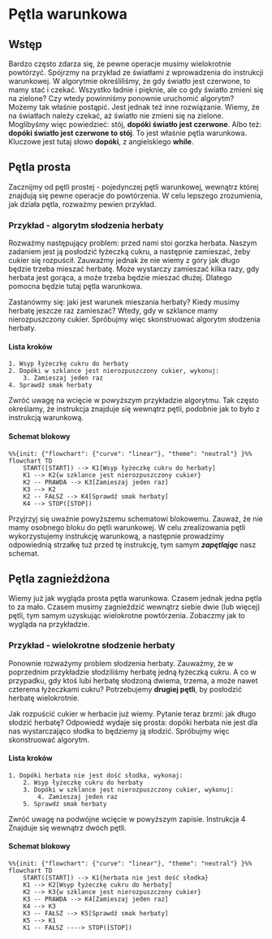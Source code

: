 # Pętla warunkowa

## Wstęp

Bardzo często zdarza się, że pewne operacje musimy wielokrotnie powtórzyć. Spójrzmy na przykład ze światłami z wprowadzenia do instrukcji warunkowej. W algorytmie określiliśmy, że gdy światło jest czerwone, to mamy stać i czekać. Wszystko ładnie i pięknie, ale co gdy światło zmieni się na zielone? Czy wtedy powinniśmy ponownie uruchomić algorytm? Możemy tak właśnie postąpić. Jest jednak też inne rozwiązanie. Wiemy, że na światłach należy czekać, aż światło nie zmieni się na zielone. Moglibyśmy więc powiedzieć: stój, **dopóki światło jest czerwone**. Albo też: **dopóki światło jest czerwone to stój**. To jest właśnie pętla warunkowa. Kluczowe jest tutaj słowo **dopóki**, z angielskiego **while**.

## Pętla prosta

Zacznijmy od pętli prostej - pojedynczej pętli warunkowej, wewnątrz której znajdują się pewne operacje do powtórzenia. W celu lepszego zrozumienia, jak działa pętla, rozważmy pewien przykład.

### Przykład - algorytm słodzenia herbaty

Rozważmy następujący problem: przed nami stoi gorzka herbata. Naszym zadaniem jest ją posłodzić łyżeczką cukru, a następnie zamieszać, żeby cukier się rozpuścił. Zauważmy jednak że nie wiemy z góry jak długo będzie trzeba mieszać herbatę. Może wystarczy zamieszać kilka razy, gdy herbata jest gorąca, a może trzeba będzie mieszać dłużej. Dlatego pomocna będzie tutaj pętla warunkowa.

Zastanówmy się: jaki jest warunek mieszania herbaty? Kiedy musimy herbatę jeszcze raz zamieszać? Wtedy, gdy w szklance mamy nierozpuszczony cukier. Spróbujmy więc skonstruować algorytm słodzenia herbaty.

#### Lista kroków

```
1. Wsyp łyżeczkę cukru do herbaty
2. Dopóki w szklance jest nierozpuszczony cukier, wykonuj:
    3. Zamieszaj jeden raz
4. Sprawdź smak herbaty
```

Zwróć uwagę na wcięcie w powyższym przykładzie algorytmu. Tak często określamy, że instrukcja znajduje się wewnątrz pętli, podobnie jak to było z instrukcją warunkową.

#### Schemat blokowy

```mermaid
%%{init: {"flowchart": {"curve": "linear"}, "theme": "neutral"} }%%
flowchart TD
    START([START]) --> K1[Wsyp łyżeczkę cukru do herbaty]
    K1 --> K2{w szklance jest nierozpuszczony cukier}
    K2 -- PRAWDA --> K3[Zamieszaj jeden raz]
    K3 --> K2
    K2 -- FAŁSZ --> K4[Sprawdź smak herbaty]
    K4 --> STOP([STOP])
```

Przyjrzyj się uważnie powyższemu schematowi blokowemu. Zauważ, że nie mamy osobnego bloku do pętli warunkowej. W celu zrealizowania pętli wykorzystujemy instrukcję warunkową, a następnie prowadzimy odpowiednią strzałkę tuż przed tę instrukcję, tym samym _**zapętlając**_ nasz schemat.

## Pętla zagnieżdżona

Wiemy już jak wygląda prosta pętla warunkowa. Czasem jednak jedna pętla to za mało. Czasem musimy zagnieździć wewnątrz siebie dwie (lub więcej) pętli, tym samym uzyskując wielokrotne powtórzenia. Zobaczmy jak to wygląda na przykładzie.

### Przykład - wielokrotne słodzenie herbaty

Ponownie rozważymy problem słodzenia herbaty. Zauważmy, że w poprzednim przykładzie słodziliśmy herbatę jedną łyżeczką cukru. A co w przypadku, gdy ktoś lubi herbatę słodzoną dwiema, trzema, a może nawet czterema łyżeczkami cukru? Potrzebujemy **drugiej pętli**, by posłodzić herbatę wielokrotnie.

Jak rozpuścić cukier w herbacie już wiemy. Pytanie teraz brzmi: jak długo słodzić herbatę? Odpowiedź wydaje się prosta: dopóki herbata nie jest dla nas wystarczająco słodka to będziemy ją słodzić. Spróbujmy więc skonstruować algorytm.

#### Lista kroków

```
1. Dopóki herbata nie jest dość słodka, wykonaj:
    2. Wsyp łyżeczkę cukru do herbaty
    3. Dopóki w szklance jest nierozpuszczony cukier, wykonuj:
        4. Zamieszaj jeden raz
    5. Sprawdź smak herbaty
```

Zwróć uwagę na podwójne wcięcie w powyższym zapisie. Instrukcja 4 Znajduje się wewnątrz dwóch pętli. 

#### Schemat blokowy

```mermaid
%%{init: {"flowchart": {"curve": "linear"}, "theme": "neutral"} }%%
flowchart TD
    START([START]) --> K1{herbata nie jest dość słodka}
    K1 --> K2[Wsyp łyżeczkę cukru do herbaty]
    K2 --> K3{w szklance jest nierozpuszczony cukier}
    K3 -- PRAWDA --> K4[Zamieszaj jeden raz]
    K4 --> K3
    K3 -- FAŁSZ --> K5[Sprawdź smak herbaty]
    K5 --> K1
    K1 -- FAŁSZ ----> STOP([STOP])
```
